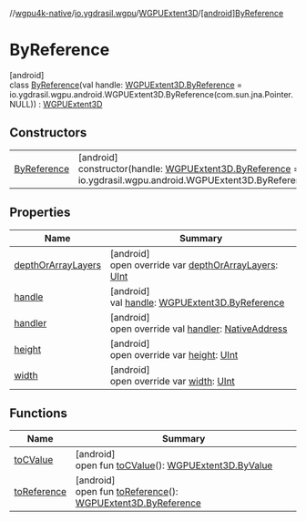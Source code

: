 //[wgpu4k-native](../../../../index.md)/[io.ygdrasil.wgpu](../../index.md)/[WGPUExtent3D](../index.md)/[[android]ByReference](index.md)

# ByReference

[android]\
class [ByReference](index.md)(val handle: [WGPUExtent3D.ByReference](../../../io.ygdrasil.wgpu.android/-w-g-p-u-extent3-d/-by-reference/index.md) = io.ygdrasil.wgpu.android.WGPUExtent3D.ByReference(com.sun.jna.Pointer.NULL)) : [WGPUExtent3D](../index.md)

## Constructors

| | |
|---|---|
| [ByReference](-by-reference.md) | [android]<br>constructor(handle: [WGPUExtent3D.ByReference](../../../io.ygdrasil.wgpu.android/-w-g-p-u-extent3-d/-by-reference/index.md) = io.ygdrasil.wgpu.android.WGPUExtent3D.ByReference(com.sun.jna.Pointer.NULL)) |

## Properties

| Name | Summary |
|---|---|
| [depthOrArrayLayers](depth-or-array-layers.md) | [android]<br>open override var [depthOrArrayLayers](depth-or-array-layers.md): [UInt](https://kotlinlang.org/api/core/kotlin-stdlib/kotlin/-u-int/index.html) |
| [handle](handle.md) | [android]<br>val [handle](handle.md): [WGPUExtent3D.ByReference](../../../io.ygdrasil.wgpu.android/-w-g-p-u-extent3-d/-by-reference/index.md) |
| [handler](handler.md) | [android]<br>open override val [handler](handler.md): [NativeAddress](../../../ffi/-native-address/index.md) |
| [height](height.md) | [android]<br>open override var [height](height.md): [UInt](https://kotlinlang.org/api/core/kotlin-stdlib/kotlin/-u-int/index.html) |
| [width](width.md) | [android]<br>open override var [width](width.md): [UInt](https://kotlinlang.org/api/core/kotlin-stdlib/kotlin/-u-int/index.html) |

## Functions

| Name | Summary |
|---|---|
| [toCValue](../[android]to-c-value.md) | [android]<br>open fun [toCValue](../[android]to-c-value.md)(): [WGPUExtent3D.ByValue](../../../io.ygdrasil.wgpu.android/-w-g-p-u-extent3-d/-by-value/index.md) |
| [toReference](../to-reference.md) | [android]<br>open fun [toReference](../to-reference.md)(): [WGPUExtent3D.ByReference](../../../io.ygdrasil.wgpu.android/-w-g-p-u-extent3-d/-by-reference/index.md) |